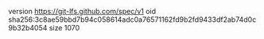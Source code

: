 version https://git-lfs.github.com/spec/v1
oid sha256:3c8ae59bbd7b94c058614adc0a76571162fd9b2fd9433df2ab74d0c9b32b4054
size 1070
